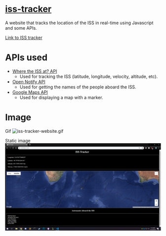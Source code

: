 # [iss-tracker](https://iss.alanconstantino.com)
A website that tracks the location of the ISS in real-time using Javascript and some APIs.

[Link to ISS tracker](https://iss.alanconstantino.com)

# APIs used
- <a href="https://wheretheiss.at/w/developer">Where the ISS at? API</a>
  - Used for tracking the ISS (latitude, longitude, velocity, altitude, etc).
- <a href="http://open-notify.org/Open-Notify-API/People-In-Space/">Open Notify API</a>
  - Used for getting the names of the people aboard the ISS.
- <a href="https://developers.google.com/maps/documentation/javascript/tutorial">Google Maps API</a>
  - Used for displaying a map with a marker.
  
# Image

Gif
<img src="images/iss-tracker-website.gif" alt="iss-tracker-website.gif">

Static image
<img src="images/iss-tracker.png" alt="iss-tracker.png">

